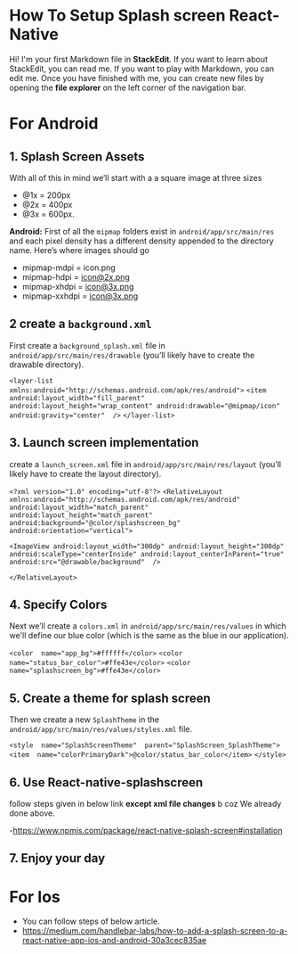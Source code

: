 # How To Setup Splash screen React-Native

Hi! I'm your first Markdown file in **StackEdit**. If you want to learn about StackEdit, you can read me. If you want to play with Markdown, you can edit me. Once you have finished with me, you can create new files by opening the **file explorer** on the left corner of the navigation bar.

# For Android 
## 1. Splash Screen Assets

With all of this in mind we’ll start with a a square image at three sizes
 - @1x = 200px
 - @2x = 400px
 - @3x = 600px.

**Android:**
	First of all the  `mipmap`  folders exist in  `android/app/src/main/res`  and each pixel density has a different density appended to the directory name. Here’s where images should go

-   mipmap-mdpi = icon.png
-   mipmap-hdpi = icon@2x.png
-   mipmap-xhdpi = icon@3x.png
-   mipmap-xxhdpi = icon@3x.png


## 2 create a `background.xml`

First create a `background_splash.xml` file in `android/app/src/main/res/drawable` (you’ll likely have to create the drawable directory).

`<layer-list  xmlns:android="http://schemas.android.com/apk/res/android">`
`<item
android:layout_width="fill_parent"
android:layout_height="wrap_content"
android:drawable="@mipmap/icon"
android:gravity="center"  />`
`</layer-list>`

## 3.  Launch screen implementation

 create a `launch_screen.xml` file in `android/app/src/main/res/layout` (you’ll likely have to create the layout directory).

`<?xml version="1.0" encoding="utf-8"?>`
`<RelativeLayout  xmlns:android="http://schemas.android.com/apk/res/android"
android:layout_width="match_parent"
android:layout_height="match_parent"
android:background="@color/splashscreen_bg"
android:orientation="vertical">`

`<ImageView
android:layout_width="300dp"
android:layout_height="300dp"
android:scaleType="centerInside"
android:layout_centerInParent="true"
android:src="@drawable/background"  />`

`</RelativeLayout>`

## 4. Specify Colors

Next we’ll create a `colors.xml` in `android/app/src/main/res/values` in which we'll define our blue color (which is the same as the blue in our application).

`<color  name="app_bg">#ffffff</color>`
`<color  name="status_bar_color">#ffe43e</color>`
`<color  name="splashscreen_bg">#ffe43e</color>`

## 5. Create a theme for splash screen

Then we create a new `SplashTheme` in the `android/app/src/main/res/values/styles.xml` file.

`<style  name="SplashScreenTheme"  parent="SplashScreen_SplashTheme">`
   `<item  name="colorPrimaryDark">@color/status_bar_color</item>`
`</style>`

## 6. Use React-native-splashscreen

follow steps given in below link **except xml file changes**  b coz We already done above.

-https://www.npmjs.com/package/react-native-splash-screen#installation


## 7. Enjoy your day

# For Ios 
- You can follow  steps of below article.
- https://medium.com/handlebar-labs/how-to-add-a-splash-screen-to-a-react-native-app-ios-and-android-30a3cec835ae

